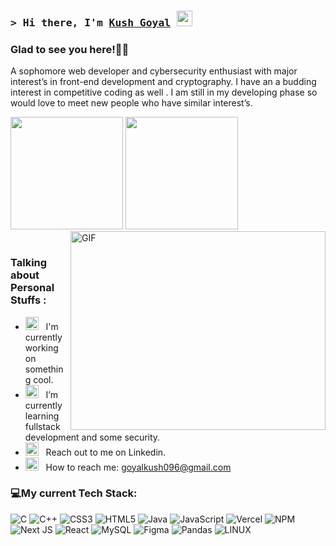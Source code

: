 ### <samp>&gt; Hi there, I'm <a href="https://prxbhav.netlify.com/" target="_blank">Kush Goyal</a> <img src="https://media.giphy.com/media/hvRJCLFzcasrR4ia7z/giphy.gif" width="25"> </samp>
<!-- <img src="https://media.giphy.com/media/hvRJCLFzcasrR4ia7z/giphy.gif" width="25px"> -->

<!-- [![Linkedin Badge](https://img.shields.io/badge/-LinkedIn-0e76a8?style=flat-square&logo=Linkedin&logoColor=white)](https://www.linkedin.com/in/prxbhav/)
[![Website Badge](https://img.shields.io/badge/Website-3b5998?style=flat-square&logo=google-chrome&logoColor=white)](https://prxbhav.netlify.com/)
[![Twitter Badge](https://img.shields.io/badge/-Twitter-00acee?style=flat-square&logo=Twitter&logoColor=white)](https://twitter.com/prxbhav)
[![Instagram Badge](https://img.shields.io/badge/-Instagram-e4405f?style=flat-square&logo=Instagram&logoColor=white)](https://instagram.com/prxbhav/)
[![Medium Badge](https://img.shields.io/badge/medium-%2312100E.svg?&style=for-square&logo=medium&logoColor=white)](https://medium.com/@3xpl0itk1t)
[![Telegram Badge](https://img.shields.io/badge/-Telegram-0088cc?style=flat-square&logo=Telegram&logoColor=white)](https://t.me/prxbhav)/] -->


### Glad to see you here!👨‍💻
A sophomore web developer and cybersecurity enthusiast with major interest’s in front-end development and cryptography. I have an a budding interest in competitive coding as well . I am still in my developing phase so would love to meet new people who have similar interest’s. 
<div>
<img height="180em" src="https://github-readme-stats.vercel.app/api?username=exoticorange96&show_icons=true&hide_border=true&&count_private=true&include_all_commits=true" />
<space>
<img height="180em" src="https://github-readme-stats.vercel.app/api/top-langs/?username=exoticorange96&exclude_repo=KNN-Image-Classification&show_icons=true&hide_border=true&layout=compact&langs_count=8"/>
</div>
<div>
<img align="right" alt="GIF" src="https://media.giphy.com/media/xUA7bdpLxQhsSQdyog/giphy.gif" width="408" height="318" /> 
</br>

### Talking about Personal Stuffs : &nbsp;

-  <img src="https://github.com/Gapur/Gapur/blob/main/assets/developer.gif?raw=true" width="21" />&nbsp;&nbsp; I'm currently working on something cool.
-  <img src="https://github.com/Gapur/Gapur/blob/main/assets/lightning.gif?raw=true" width="21" />&nbsp;&nbsp; I’m currently learning fullstack development and some security.
- <img src="https://github.com/Gapur/Gapur/blob/main/assets/message.gif?raw=true" width="21" />&nbsp;&nbsp; Reach out to me on Linkedin.
-  <img src="https://github.com/Gapur/Gapur/blob/main/assets/letterbox.gif?raw=true" width="21" />&nbsp;&nbsp; How to reach me: goyalkush096@gmail.com

</div>

### 💻My current Tech Stack:
![C](https://img.shields.io/badge/c-%2300599C.svg?style=for-the-badge&logo=c&logoColor=white) ![C++](https://img.shields.io/badge/c++-%2300599C.svg?style=for-the-badge&logo=c%2B%2B&logoColor=white) ![CSS3](https://img.shields.io/badge/css3-%231572B6.svg?style=for-the-badge&logo=css3&logoColor=white) ![HTML5](https://img.shields.io/badge/html5-%23E34F26.svg?style=for-the-badge&logo=html5&logoColor=white) ![Java](https://img.shields.io/badge/java-%23ED8B00.svg?style=for-the-badge&logo=java&logoColor=white) ![JavaScript](https://img.shields.io/badge/javascript-%23323330.svg?style=for-the-badge&logo=javascript&logoColor=%23F7DF1E) ![Vercel](https://img.shields.io/badge/vercel-%23000000.svg?style=for-the-badge&logo=vercel&logoColor=white) ![NPM](https://img.shields.io/badge/NPM-%23000000.svg?style=for-the-badge&logo=npm&logoColor=white) ![Next JS](https://img.shields.io/badge/Next-black?style=for-the-badge&logo=next.js&logoColor=white) ![React](https://img.shields.io/badge/react-%2320232a.svg?style=for-the-badge&logo=react&logoColor=%2361DAFB) ![MySQL](https://img.shields.io/badge/mysql-%2300f.svg?style=for-the-badge&logo=mysql&logoColor=white) 	![Figma](https://img.shields.io/badge/figma-%23F24E1E.svg?style=for-the-badge&logo=figma&logoColor=white) ![Pandas](https://img.shields.io/badge/pandas-%23150458.svg?style=for-the-badge&logo=pandas&logoColor=white) ![LINUX](https://img.shields.io/badge/Linux-FCC624?style=for-the-badge&logo=linux&logoColor=black)

